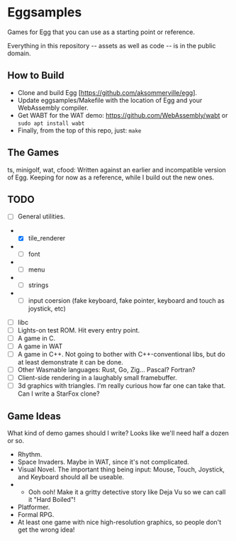 # Eggsamples

Games for Egg that you can use as a starting point or reference.

Everything in this repository -- assets as well as code -- is in the public domain.

## How to Build

- Clone and build Egg [https://github.com/aksommerville/egg].
- Update eggsamples/Makefile with the location of Egg and your WebAssembly compiler.
- Get WABT for the WAT demo: https://github.com/WebAssembly/wabt or `sudo apt install wabt`
- Finally, from the top of this repo, just: `make`

## The Games

ts, minigolf, wat, cfood: Written against an earlier and incompatible version of Egg.
Keeping for now as a reference, while I build out the new ones.

## TODO

- [ ] General utilities.
- - [x] tile_renderer
- - [ ] font
- - [ ] menu
- - [ ] strings
- - [ ] input coersion (fake keyboard, fake pointer, keyboard and touch as joystick, etc)
- [ ] libc
- [ ] Lights-on test ROM. Hit every entry point.
- [ ] A game in C.
- [ ] A game in WAT
- [ ] A game in C++. Not going to bother with C++-conventional libs, but do at least demonstrate it can be done.
- [ ] Other Wasmable languages: Rust, Go, Zig... Pascal? Fortran?
- [ ] Client-side rendering in a laughably small framebuffer.
- [ ] 3d graphics with triangles. I'm really curious how far one can take that. Can I write a StarFox clone?

## Game Ideas

What kind of demo games should I write? Looks like we'll need half a dozen or so.

- Rhythm.
- Space Invaders. Maybe in WAT, since it's not complicated.
- Visual Novel. The important thing being input: Mouse, Touch, Joystick, and Keyboard should all be useable.
- - Ooh ooh! Make it a gritty detective story like Deja Vu so we can call it "Hard Boiled"!
- Platformer.
- Formal RPG.
- At least one game with nice high-resolution graphics, so people don't get the wrong idea!
